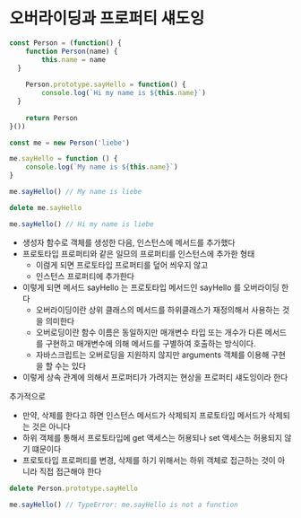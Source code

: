 # 오버라이딩과 프로퍼티 섀도잉
```typescript jsx
const Person = (function() {
	function Person(name) {
		this.name = name
  }
	
	Person.prototype.sayHello = function() {
		console.log(`Hi my name is ${this.name}`)
  }
	
	return Person
}())

const me = new Person('liebe')

me.sayHello = function () {
	console.log(`My name is ${this.name}`)
}

me.sayHello() // My name is liebe

delete me.sayHello

me.sayHello() // Hi my name is liebe
```
- 생성자 함수로 객체를 생성한 다음, 인스턴스에 메서드를 추가했다
- 프로토타입 프로퍼티와 같은 일므의 프로퍼티를 인스턴스에 추가한 형태
  - 이럲게 되면 프로토타입 프로퍼티를 덮어 씌우지 않고
  - 인스턴스 프로퍼티에 추가한다
- 이렇게 되면 메서드 sayHello 는 프로토타입 메서드인 sayHello 를 오버라이딩 한다
  - 오버라이딩이란 상위 클래스의 메서드를 하위클래스가 재정의해서 사용하는 것을 의미한다
  - 오버로딩이란 함수 이름은 동일하지만 매개변수 타입 또는 개수가 다른 메서드를 구현하고 매개변수에 의해 메서드를 구별하여 호출하는 방식이다.
  - 자바스크립트는 오버로딩을 지원하지 않지만 arguments 객체를 이용해 구현을 할 수는 있다
- 이렇게 상속 관계에 의해서 프로퍼티가 가려지는 현상을 프로퍼티 섀도잉이라 한다

추가적으로
- 만약, 삭제를 한다고 하면 인스턴스 메서드가 삭제되지 프로토타입 메서드가 삭제되는 것은 아니다
- 하위 객체를 통해서 프로토타입에 get 액세스는 허용되나 set 액세스는 허용되지 않기 떄문이다
- 프로토타입 프로퍼티를 변경, 삭제를 하기 위해서는 하위 객체로 접근하는 것이 아니라 직접 접근해야 한다
```typescript jsx
delete Person.prototype.sayHello

me.sayHello() // TypeError: me.sayHello is not a function
```
